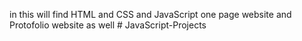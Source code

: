 in this will find HTML and CSS and JavaScript one page website and Protofolio website as well # JavaScript-Projects
